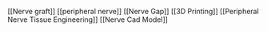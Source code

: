 [[Nerve graft]]
[[peripheral nerve]]
[[Nerve Gap]]
[[3D Printing]]
[[Peripheral Nerve Tissue Engineering]]
[[Nerve Cad Model]]
